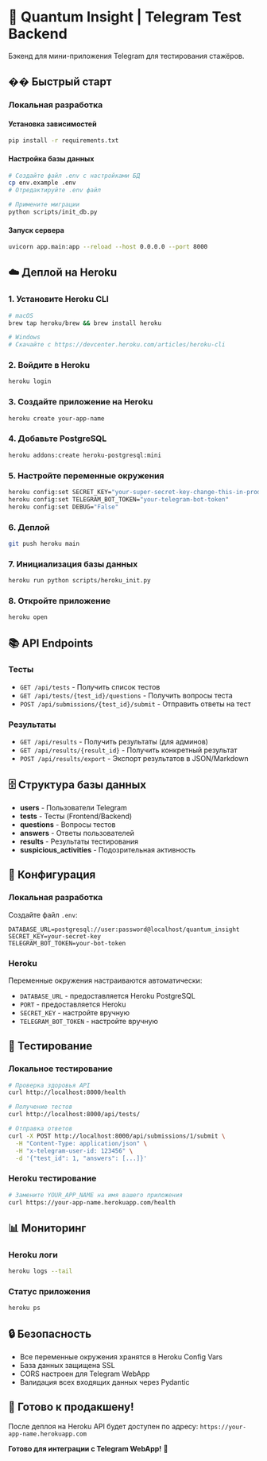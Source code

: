 # 🧠 Quantum Insight | Telegram Test Backend

Бэкенд для мини-приложения Telegram для тестирования стажёров.

## �� Быстрый старт

### Локальная разработка

#### Установка зависимостей
```bash
pip install -r requirements.txt
```

#### Настройка базы данных
```bash
# Создайте файл .env с настройками БД
cp env.example .env
# Отредактируйте .env файл

# Примените миграции
python scripts/init_db.py
```

#### Запуск сервера
```bash
uvicorn app.main:app --reload --host 0.0.0.0 --port 8000
```

## ☁️ Деплой на Heroku

### 1. Установите Heroku CLI
```bash
# macOS
brew tap heroku/brew && brew install heroku

# Windows
# Скачайте с https://devcenter.heroku.com/articles/heroku-cli
```

### 2. Войдите в Heroku
```bash
heroku login
```

### 3. Создайте приложение на Heroku
```bash
heroku create your-app-name
```

### 4. Добавьте PostgreSQL
```bash
heroku addons:create heroku-postgresql:mini
```

### 5. Настройте переменные окружения
```bash
heroku config:set SECRET_KEY="your-super-secret-key-change-this-in-production"
heroku config:set TELEGRAM_BOT_TOKEN="your-telegram-bot-token"
heroku config:set DEBUG="False"
```

### 6. Деплой
```bash
git push heroku main
```

### 7. Инициализация базы данных
```bash
heroku run python scripts/heroku_init.py
```

### 8. Откройте приложение
```bash
heroku open
```

## 📚 API Endpoints

### Тесты
- `GET /api/tests` - Получить список тестов
- `GET /api/tests/{test_id}/questions` - Получить вопросы теста
- `POST /api/submissions/{test_id}/submit` - Отправить ответы на тест

### Результаты
- `GET /api/results` - Получить результаты (для админов)
- `GET /api/results/{result_id}` - Получить конкретный результат
- `POST /api/results/export` - Экспорт результатов в JSON/Markdown

## 🗄️ Структура базы данных

- **users** - Пользователи Telegram
- **tests** - Тесты (Frontend/Backend)
- **questions** - Вопросы тестов
- **answers** - Ответы пользователей
- **results** - Результаты тестирования
- **suspicious_activities** - Подозрительная активность

## 🔧 Конфигурация

### Локальная разработка
Создайте файл `.env`:
```env
DATABASE_URL=postgresql://user:password@localhost/quantum_insight
SECRET_KEY=your-secret-key
TELEGRAM_BOT_TOKEN=your-bot-token
```

### Heroku
Переменные окружения настраиваются автоматически:
- `DATABASE_URL` - предоставляется Heroku PostgreSQL
- `PORT` - предоставляется Heroku
- `SECRET_KEY` - настройте вручную
- `TELEGRAM_BOT_TOKEN` - настройте вручную

## 🧪 Тестирование

### Локальное тестирование
```bash
# Проверка здоровья API
curl http://localhost:8000/health

# Получение тестов
curl http://localhost:8000/api/tests/

# Отправка ответов
curl -X POST http://localhost:8000/api/submissions/1/submit \
  -H "Content-Type: application/json" \
  -H "x-telegram-user-id: 123456" \
  -d '{"test_id": 1, "answers": [...]}'
```

### Heroku тестирование
```bash
# Замените YOUR_APP_NAME на имя вашего приложения
curl https://your-app-name.herokuapp.com/health
```

## 📊 Мониторинг

### Heroku логи
```bash
heroku logs --tail
```

### Статус приложения
```bash
heroku ps
```

## 🔒 Безопасность

- Все переменные окружения хранятся в Heroku Config Vars
- База данных защищена SSL
- CORS настроен для Telegram WebApp
- Валидация всех входящих данных через Pydantic

## 🚀 Готово к продакшену!

После деплоя на Heroku API будет доступен по адресу:
`https://your-app-name.herokuapp.com`

**Готово для интеграции с Telegram WebApp!** 🎯 